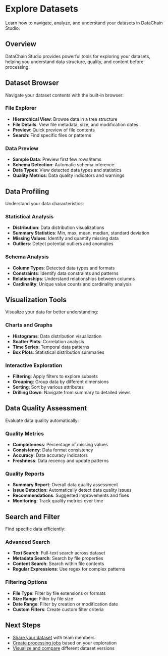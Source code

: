 # Explore Datasets

Learn how to navigate, analyze, and understand your datasets in DataChain Studio.

## Overview

DataChain Studio provides powerful tools for exploring your datasets, helping you understand data structure, quality, and content before processing.

## Dataset Browser

Navigate your dataset contents with the built-in browser:

### File Explorer
- **Hierarchical View**: Browse data in a tree structure
- **File Details**: View file metadata, size, and modification dates
- **Preview**: Quick preview of file contents
- **Search**: Find specific files or patterns

### Data Preview
- **Sample Data**: Preview first few rows/items
- **Schema Detection**: Automatic schema inference
- **Data Types**: View detected data types and statistics
- **Quality Metrics**: Data quality indicators and warnings

## Data Profiling

Understand your data characteristics:

### Statistical Analysis
- **Distribution**: Data distribution visualizations
- **Summary Statistics**: Min, max, mean, median, standard deviation
- **Missing Values**: Identify and quantify missing data
- **Outliers**: Detect potential outliers and anomalies

### Schema Analysis
- **Column Types**: Detected data types and formats
- **Constraints**: Identify data constraints and patterns
- **Relationships**: Understand relationships between columns
- **Cardinality**: Unique value counts and cardinality analysis

## Visualization Tools

Visualize your data for better understanding:

### Charts and Graphs
- **Histograms**: Data distribution visualization
- **Scatter Plots**: Correlation analysis
- **Time Series**: Temporal data patterns
- **Box Plots**: Statistical distribution summaries

### Interactive Exploration
- **Filtering**: Apply filters to explore subsets
- **Grouping**: Group data by different dimensions
- **Sorting**: Sort by various attributes
- **Drilling Down**: Navigate from summary to detailed views

## Data Quality Assessment

Evaluate data quality automatically:

### Quality Metrics
- **Completeness**: Percentage of missing values
- **Consistency**: Data format consistency
- **Accuracy**: Data accuracy indicators
- **Freshness**: Data recency and update patterns

### Quality Reports
- **Summary Report**: Overall data quality assessment
- **Issue Detection**: Automatically detect data quality issues
- **Recommendations**: Suggested improvements and fixes
- **Monitoring**: Track quality metrics over time

## Search and Filter

Find specific data efficiently:

### Advanced Search
- **Text Search**: Full-text search across dataset
- **Metadata Search**: Search by file properties
- **Content Search**: Search within file contents
- **Regular Expressions**: Use regex for complex patterns

### Filtering Options
- **File Type**: Filter by file extensions or formats
- **Size Range**: Filter by file size
- **Date Range**: Filter by creation or modification date
- **Custom Filters**: Create custom filter criteria

## Next Steps

- [Share your dataset](share-dataset.md) with team members
- [Create processing jobs](../jobs/create-and-run.md) based on your exploration
- [Visualize and compare](visualize-and-compare.md) different dataset versions